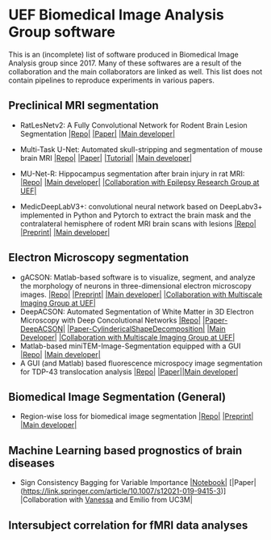 # UEF Biomedical Image Analysis Group software

This is an (incomplete) list of software produced in Biomedical Image Analysis group since 2017. Many of these softwares are a result of the collaboration and the main collaborators are linked as well.  This list does not contain pipelines to reproduce experiments in various papers.  

## Preclinical MRI segmentation

 - RatLesNetv2: A Fully Convolutional Network for Rodent Brain Lesion Segmentation [|Repo|](https://github.com/jmlipman/RatLesNetv2) [|Paper|](https://www.frontiersin.org/articles/10.3389/fnins.2020.610239/full) [|Main developer|](https://github.com/jmlipman)

- Multi-Task U-Net: Automated skull-stripping and segmentation of mouse brain MRI [|Repo|](https://github.com/Hierakonpolis/MU-Net) [|Paper|](https://doi.org/10.1016/j.neuroimage.2021.117734) [|Tutorial|](https://github.com/Hierakonpolis/NN4Kubiac/blob/master/TutorialMUNet/MU-Net.ipynb) [|Main developer|](https://github.com/Hierakonpolis)

- MU-Net-R: Hippocampus segmentation after brain injury in rat MRI: [|Repo|](https://github.com/Hierakonpolis/MU-Net-R) [|Main developer|](https://github.com/Hierakonpolis) [|Collaboration with Epilepsy Research Group at UEF|](https://uefconnect.uef.fi/en/group/epilepsy-research/)

- MedicDeepLabV3+: convolutional neural network based on DeepLabv3+ implemented in Python and Pytorch to extract the brain mask and the contralateral hemisphere of rodent MRI brain scans with lesions [|Repo|](https://github.com/jmlipman/MedicDeepLabv3Plus) [|Preprint|](https://arxiv.org/abs/2108.01941) [|Main developer|](https://github.com/jmlipman)

## Electron Microscopy segmentation

- gACSON: Matlab-based software is to visualize, segment, and analyze the morphology of neurons in three-dimensional electron microscopy images. [|Repo|](https://github.com/AndreaBehan/gACSON) [|Preprint|](https://arxiv.org/abs/2112.06476) [|Main developer|](https://github.com/AndreaBehan) [|Collaboration with Multiscale Imaging Group at UEF|](https://uefconnect.uef.fi/en/group/multiscale-imaging-group/)
- DeepACSON: Automated Segmentation of White Matter in 3D Electron Microscopy with Deep Concolutional Networks [|Repo|](https://github.com/aAbdz/DeepACSON) [|Paper-DeepACSON|](https://www.nature.com/articles/s42003-021-01699-w) [|Paper-CylindericalShapeDecomposition|](https://ieeexplore.ieee.org/stamp/stamp.jsp?arnumber=9345673) [|Main Developer|](https://github.com/aAbdz)  [|Collaboration with Multiscale Imaging Group at UEF|](https://uefconnect.uef.fi/en/group/multiscale-imaging-group/) 
- Matlab-based miniTEM-Image-Segmentation equipped with a GUI [|Repo|](https://github.com/AndreaBehan/miniTEM-Image-Segmentation) [|Main developer|](https://github.com/AndreaBehan) 
- A GUI (and Matlab) based fluorescence microspocy image segmentation for TDP-43 translocation analysis [|Repo|](https://github.com/AndreaBehan/FMIS-software) [|Paper|](https://www.frontiersin.org/articles/10.3389/fneur.2020.550140/full)[|Main developer|](https://github.com/AndreaBehan) 

## Biomedical Image Segmentation (General)

- Region-wise loss for biomedical image segmentation [|Repo|](https://github.com/jmlipman/RegionWiseLoss) [|Preprint|](https://arxiv.org/abs/2108.01405)  [|Main developer|](https://github.com/jmlipman) 

## Machine Learning based prognostics of brain diseases
 - Sign Consistency Bagging for Variable Importance [|Notebook|](https://github.com/vgverdejo/ResearchActivities/blob/master/Neuroimage/Sign-consistency.ipynb) [|Paper|(https://link.springer.com/article/10.1007/s12021-019-9415-3)] |Collaboration with [Vanessa](https://github.com/vgverdejo) and Emilio from UC3M| 

## Intersubject correlation for fMRI data analyses

